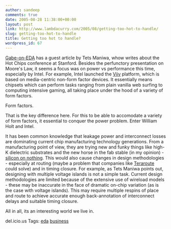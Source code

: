 ```yaml
---
author: sandeep
comments: true
date: 2005-08-28 11:38:00+00:00
layout: post
link: http://www.lambdacurry.com/2005/08/getting-too-hot-to-handle/
slug: getting-too-hot-to-handle
title: Getting too hot to handle?
wordpress_id: 67
---
```


[Gabe-on-EDA](http://www.gabeoneda.com) has a guest article by Tets Maniwa, whow writes about the Hot Chips conference at Stanford. Besides the perfunctory presentation on Moore's Law, it seems a focus was on power vs performance this time, especially by Intel. For example, Intel launched the [Viiv](http://www.google.co.in/url?sa=t&ct=res&cd=2&url=http%3A//www.intel.com/personal/desktop/viiv/&ei=dVURQ-uwIoHsYPyp8LMJ) platform, which is based on media-centric non-form factor devices. It essentially means chipsets which can perform tasks ranging from plain vanilla web surfing to computing intensive gaming, all taking place under the hood of a variety of form factors.

Form factors.

That is the key difference here. For this to be able to accomodate a variety of form factors, it essential to conquer the power problem. 
Enter William Holt and Intel. 

It has been common knowledge that leakage power and interconnect losses are dominating current chip manufacturing technology generations. From a manufacturing point of view, they are trying new and funky things like high-K dielectric substrates and the new horse in the fab stable (in my opinion) - [silicon on nothing](http://www.eetimes.com/story/OEG20011203S0068). 
This would also cause changes in design methodologies - especially at routing (maybe a problem that companies like [Teraroute](http://www.eetimes.com/showArticle.jhtml?articleID=169400764) could solve) and in timing closure. For example, as Tets Maniwa points out, designing with multiple voltage islands is not a simple task. Current design methodologies are limited because of the extensive use of wireload models - these may be inaccurate in the face of dramatic on-chip variation (as is the case with voltage islands). This may require multiple respins of place and route to achieve accurate enough back-annotation of interconnect delays and suitable timing closure.

All in all, its an interesting world we live in.




del.icio.us Tags: [eda](http://del.icio.us/sss8ue/eda) [business](http://del.icio.us/sss8ue/business)
